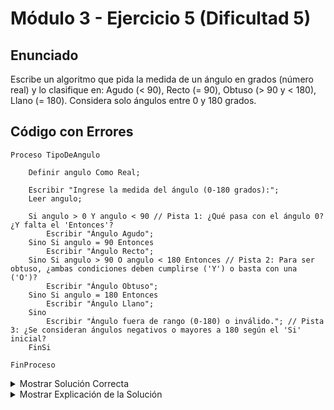 # Módulo 3 - Ejercicio 5 (Dificultad 5)

## Enunciado
Escribe un algoritmo que pida la medida de un ángulo en grados (número real) y lo clasifique en: Agudo (< 90), Recto (= 90), Obtuso (> 90 y < 180), Llano (= 180). Considera solo ángulos entre 0 y 180 grados.

## Código con Errores
```pseudocode
Proceso TipoDeAngulo

    Definir angulo Como Real;

    Escribir "Ingrese la medida del ángulo (0-180 grados):";
    Leer angulo;

    Si angulo > 0 Y angulo < 90 // Pista 1: ¿Qué pasa con el ángulo 0? ¿Y falta el 'Entonces'?
        Escribir "Ángulo Agudo";
    Sino Si angulo = 90 Entonces
        Escribir "Ángulo Recto";
    Sino Si angulo > 90 O angulo < 180 Entonces // Pista 2: Para ser obtuso, ¿ambas condiciones deben cumplirse ('Y') o basta con una ('O')?
        Escribir "Ángulo Obtuso";
    Sino Si angulo = 180 Entonces
        Escribir "Ángulo Llano";
    Sino
        Escribir "Ángulo fuera de rango (0-180) o inválido."; // Pista 3: ¿Se consideran ángulos negativos o mayores a 180 según el 'Si' inicial?
    FinSi

FinProceso
```

<details><summary>Mostrar Solución Correcta</summary>

## Solución Correcta
```pseudocode
Proceso TipoDeAngulo_Solucion_AnidadoEstricto

    Definir angulo Como Real;

    Escribir "Ingrese la medida del ángulo (0-180 grados):";
    Leer angulo;

    Si angulo >= 0 Y angulo <= 180 Entonces // Si Principal (Validación de rango)
        // Inicio de la anidación para tipos de ángulo
        Si angulo < 90 Entonces             // Si Anidado Nivel 1
            Escribir "Ángulo Agudo";
        Sino                                // Sino para Si Anidado Nivel 1
            Si angulo = 90 Entonces         // Si Anidado Nivel 2
                Escribir "Ángulo Recto";
            Sino                            // Sino para Si Anidado Nivel 2
                Si angulo < 180 Entonces    // Si Anidado Nivel 3
                    Escribir "Ángulo Obtuso";
                Sino                        // Sino para Si Anidado Nivel 3 (solo puede ser 180)
                    Escribir "Ángulo Llano";
                FinSi                       // Cierra Si Anidado Nivel 3
            FinSi                           // Cierra Si Anidado Nivel 2
        FinSi                               // Cierra Si Anidado Nivel 1
        // Fin de la anidación para tipos de ángulo
    Sino                                    // Sino para Si Principal (ángulo fuera de rango)
        Escribir "Ángulo fuera de rango (0-180).";
    FinSi                                   // Cierra Si Principal

FinProceso
```

</details><details><summary>Mostrar Explicación de la Solución</summary>

## Explicación de la Solución
1.  En la primera condición `Si angulo > 0 Y angulo < 90`, faltaba la palabra clave `Entonces`. Además, no consideraba el ángulo 0 como agudo (aunque estrictamente no lo sea, en clasificaciones simples a veces se incluye o se maneja aparte). La solución reestructura validando el rango 0-180 primero.
2.  Para que un ángulo sea obtuso, debe ser *simultáneamente* mayor que 90 **Y** menor que 180. El operador lógico correcto es `Y` (o `&`), no `O` (o `|`). Usar `O` haría que cualquier ángulo menor a 180 (incluidos agudos y rectos) o mayor a 90 sea clasificado como obtuso incorrectamente. La solución simplifica esto gracias a la estructura `Sino Si`.
3.  El `Sino` final del código original intentaba capturar ángulos fuera de rango, pero la lógica de las condiciones anteriores no garantizaba que solo esos casos llegaran allí. Al reestructurar con una validación de rango inicial (`Si angulo >= 0 Y angulo <= 180`), el `Sino` externo maneja correctamente los ángulos fuera de ese rango específico.

</details>
